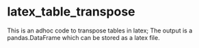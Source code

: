 # latex_table_transpose
This is an adhoc code to transpose tables in latex; 
The output is a pandas.DataFrame which can be stored as a 
latex file.

